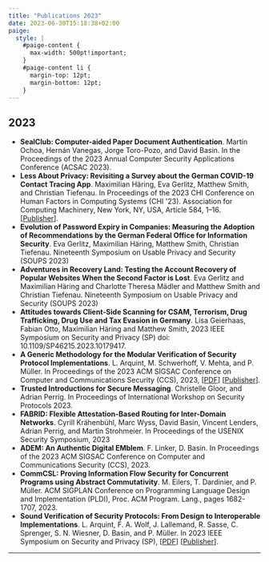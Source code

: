 ```yaml
---
title: "Publications 2023"
date: 2023-06-30T15:18:38+02:00
paige:
  style: |
    #paige-content {
      max-width: 500pt!important;
    }
    #paige-content li {
      margin-top: 12pt;
      margin-bottom: 12pt;
    }
---
```


## 2023

- **SealClub: Computer-aided Paper Document Authentication**. Martín Ochoa, Hernán Vanegas, Jorge Toro-Pozo, and David Basin. In the Proceedings of the 2023 Annual Computer Security Applications Conference (ACSAC 2023).
- **Less About Privacy: Revisiting a Survey about the German COVID-19 Contact Tracing App**. Maximilian Häring, Eva Gerlitz, Matthew Smith, and Christian Tiefenau. In Proceedings of the 2023 CHI Conference on Human Factors in Computing Systems (CHI '23). Association for Computing Machinery, New York, NY, USA, Article 584, 1–16. [[Publisher](https://doi.org/10.1145/3544548.3581537)].
- **Evolution of Password Expiry in Companies: Measuring the Adoption of Recommendations by the German Federal Office for Information Security**. Eva Gerlitz, Maximilian Häring, Matthew Smith, Christian Tiefenau. Nineteenth Symposium on Usable Privacy and Security (SOUPS 2023)
- **Adventures in Recovery Land: Testing the Account Recovery of Popular Websites When the Second Factor is Lost**. Eva Gerlitz and Maximilian Häring and Charlotte Theresa Mädler and Matthew Smith and Christian Tiefenau. Nineteenth Symposium on Usable Privacy and Security (SOUPS 2023)
- **Attitudes towards Client-Side Scanning for CSAM, Terrorism, Drug Trafficking, Drug Use and Tax Evasion in Germany**. Lisa Geierhaas, Fabian Otto, Maximilian Häring and Matthew Smith, 2023 IEEE Symposium on Security and Privacy (SP) doi: 10.1109/SP46215.2023.10179417.
- **A Generic Methodology for the Modular Verification of Security Protocol Implementations**. L. Arquint, M. Schwerhoff, V. Mehta, and P. Müller. In Proceedings of the 2023 ACM SIGSAC Conference on Computer and Communications Security (CCS), 2023, [[PDF](https://pm.inf.ethz.ch/publications/ArquintSchwerhoffMehtaMueller23.pdf)] [[Publisher](https://doi.org/10.1145/3576915.3623105)].
- **Trusted Introductions for Secure Messaging**. Christelle Gloor, and Adrian Perrig. In Proceedings of International Workshop on Security Protocols 2023.
- **FABRID: Flexible Attestation-Based Routing for Inter-Domain Networks**. Cyrill Krähenbühl, Marc Wyss, David Basin, Vincent Lenders, Adrian Perrig, and Martin Strohmeier. In Proceedings of the USENIX Security Symposium, 2023
- **ADEM: An Authentic Digital EMblem**. F. Linker, D. Basin. In Proceedings of the 2023 ACM SIGSAC Conference on Computer and Communications Security (CCS), 2023.
- **CommCSL: Proving Information Flow Security for Concurrent Programs using Abstract Commutativity**. M. Eilers, T. Dardinier, and P. Müller. ACM SIGPLAN Conference on Programming Language Design and Implementation (PLDI), Proc. ACM Program. Lang., pages 1682-1707, 2023.
- **Sound Verification of Security Protocols: From Design to Interoperable Implementations**. L. Arquint, F. A. Wolf, J. Lallemand, R. Sasse, C. Sprenger, S. N. Wiesner, D. Basin, and P. Müller. In 2023 IEEE Symposium on Security and Privacy (SP), [[PDF](https://pm.inf.ethz.ch/publications/ArquintWolfLallemandSasseSprengerWiesnerBasinMueller23.pdf)] [[Publisher](https://doi.org/10.1109/SP46215.2023.10179325)].

<hr>
